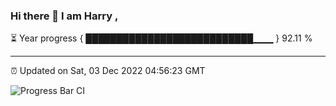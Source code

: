 ### Hi there 👋 I am Harry , 

⏳ Year progress { ███████████████████████████▁▁▁ } 92.11 %

---

⏰ Updated on Sat, 03 Dec 2022 04:56:23 GMT

![Progress Bar CI](https://github.com/duykhang68/duykhang68/workflows/Progress%20Bar%20CI/badge.svg)
